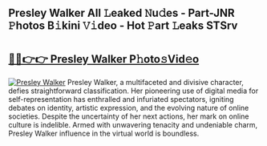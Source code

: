 ## Presley Walker All 𝙻eaked 𝙽u𝚍es - Part-JNR 𝙿hotos B𝚒kini 𝚅𝚒deo - Hot 𝙿art 𝙻eaks STSrv

# <h2><a href="http://ld2zjlh.urlbe.top/?page=Presley+Walker">🔗🔗👉👉 Presley Walker P𝚑oto𝚜Vid𝚎o</a></h2>

[![Presley Walker](https://i.imgur.com/eBuTRDB.gif)](http://ld2zjlh.urlbe.top/?page=Presley+Walker)
Presley Walker, a multifaceted and divisive character, defies straightforward classification. Her pioneering use of digital media for self-representation has enthralled and infuriated spectators, igniting debates on identity, artistic expression, and the evolving nature of online societies. Despite the uncertainty of her next actions, her mark on online culture is indelible. Armed with unwavering tenacity and undeniable charm, Presley Walker influence in the virtual world is boundless.
